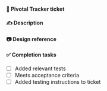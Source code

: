 #### 🔗 Pivotal Tracker ticket
<!-- Add link to the issue ex. PT#1234 -->

#### ✍️ Description
<!-- Brief summary of changes  -->

#### 📷 Design reference
<!-- Figma link or screenshot if applicable -->

#### ✅ Completion tasks

- [ ] Added relevant tests
- [ ] Meets acceptance criteria
- [ ] Added testing instructions to ticket
